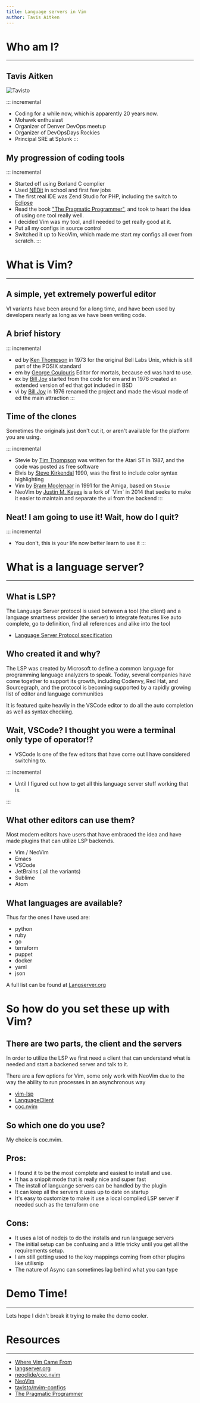 ```yaml
---
title: Language servers in Vim
author: Tavis Aitken
---
```

# Who am I?

------------------

## Tavis Aitken

![Tavisto](img/tavisto-headshot.jpeg)

::: incremental
- Coding for a while now, which is apparently 20 years now.
- Mohawk enthusiast
- Organizer of Denver DevOps meetup
- Organizer of DevOpsDays Rockies
- Principal SRE at Splunk
:::

## My progression of coding tools

::: incremental
- Started off using Borland C complier
- Used [NEDit](https://en.wikipedia.org/wiki/NEdit) in school and first few jobs
- The first real IDE was Zend Studio for PHP, including the switch to [Eclipse](https://en.wikipedia.org/wiki/Eclipse_\(software\))
- Read the book ["The Pragmatic Programmer"](https://pragprog.com/book/tpp20/the-pragmatic-programmer-20th-anniversary-edition), and took to heart the idea of using one tool really well.
- I decided Vim was my tool, and I needed to get really good at it.
- Put all my configs in source control
- Switched it up to NeoVim, which made me start my configs all over from scratch.
:::

# What is Vim?

------------------

## A simple, yet extremely powerful editor

VI variants have been around for a long time, and have been used by developers nearly as long as we have been writing code.

## A brief history

::: incremental
- ed by [Ken Thompson](https://en.wikipedia.org/wiki/Ed_\(text_editor\)) in 1973 for the original Bell Labs Unix, which is still part of the POSIX standard
- em by [George Coulouris](https://en.wikipedia.org/wiki/George_Coulouris_\(computer_scientist\)) Editor for mortals, because ed was hard to use.
- ex by [Bill Joy](https://en.wikipedia.org/wiki/Ex_\(text_editor\)) started from the code for em and in 1976 created an extended version of ed that got included in BSD
- vi by [Bill Joy](https://en.wikipedia.org/wiki/Vi) in 1976 renamed the project and made the visual mode of ed the main attraction
:::

## Time of the clones

Sometimes the originals just don't cut it, or aren't available for the platform you are using.

::: incremental
- Stevie by [Tim Thompson](https://en.wikipedia.org/wiki/Stevie_\(text_editor\)) was written for the Atari ST in 1987, and the code was posted as free software
- Elvis by [Steve Kirkendal](https://en.wikipedia.org/wiki/Elvis_\(text_editor\)) 1990, was the first to include color syntax highlighting
- Vim by [Bram Moolenaar](https://en.wikipedia.org/wiki/Vim_\(text_editor\)) in 1991 for the Amiga, based on `Stevie`
- NeoVim by [Justin M. Keyes](https://en.wikipedia.org/wiki/Vim_\(text_editor\)#Neovim) is a fork of `Vim` in 2014 that seeks to make it easier to maintain and separate the ui from the backend
:::

## Neat! I am going to use it! Wait, how do I quit?

::: incremental
- You don't, this is your life now better learn to use it
:::

# What is a language server?

------------------

## What is LSP?

  The Language Server protocol is used between a tool (the client) and a language smartness provider (the server) to integrate features like auto complete, go to definition, find all references and alike into the tool
- [Language Server Protocol specification](https://microsoft.github.io/language-server-protocol/specifications/specification-3-14)

## Who created it and why?

The LSP was created by Microsoft to define a common language for programming language analyzers to speak. Today, several companies have come together to support its growth, including Codenvy, Red Hat, and Sourcegraph, and the protocol is becoming supported by a rapidly growing list of editor and language communities

It is featured quite heavily in the VSCode editor to do all the auto completion as well as syntax checking.

## Wait, VSCode? I thought you were a terminal only type of operator!?

- VSCode Is one of the few editors that have come out I have considered switching to.

::: incremental

- Until I figured out how to get all this language server stuff working that is.

:::

## What other editors can use them?

Most modern editors have users that have embraced the idea and have made plugins that can utilize LSP backends.

- Vim / NeoVim
- Emacs
- VSCode
- JetBrains ( all the variants)
- Sublime
- Atom

## What languages are available?

Thus far the ones I have used are:

- python
- ruby
- go
- terraform
- puppet
- docker
- yaml
- json

A full list can be found at
[Langserver.org](https://langserver.org#implementations-server)

# So how do you set these up with Vim?

## There are two parts, the client and the servers

In order to utilize the LSP we first need a client that can understand what is needed and start a backened server and talk to it.

There are a few options for Vim, some only work with NeoVim due to the way the ability to run processes in an asynchronous way

- [vim-lsp](https://github.com/prabirshrestha/vim-lsp)
- [LanguageClient](https://github.com/autozimu/LanguageClient-neovim)
- [coc.nvim](https://github.com/neoclide/coc.nvim)

## So which one do you use?

My choice is coc.nvim.

## Pros:
- I found it to be the most complete and easiest to install and use.
- It has a snippit mode that is really nice and super fast
- The install of languange servers can be handled by the plugin
- It can keep all the servers it uses up to date on startup
- It's easy to customize to make it use a local complied LSP server if needed such as the terraform one

## Cons:

- It uses a lot of nodejs to do the installs and run language servers
- The initial setup can be confusing and a little tricky until you get all the requirements setup.
- I am still getting used to the key mappings coming from other plugins like utilisnip
- The nature of Async can sometimes lag behind what you can type


# Demo Time!

------------------

Lets hope I didn't break it trying to make the demo cooler.


# Resources

------------------

* [Where Vim Came From](https://twobithistory.org/2018/08/05/where-vim-came-from.html)
* [langserver.org](https://langserver.org)
* [neoclide/coc.nvim](https://github.com/neoclide/coc.nvim)
* [NeoVim](https://github.com/neovim/)
* [tavisto/nvim-configs](https://github.com/tavisto/nvim-configs)
* [The Pragmatic Programmer](https://pragprog.com/book/tpp20/the-pragmatic-programmer-20th-anniversary-edition)
